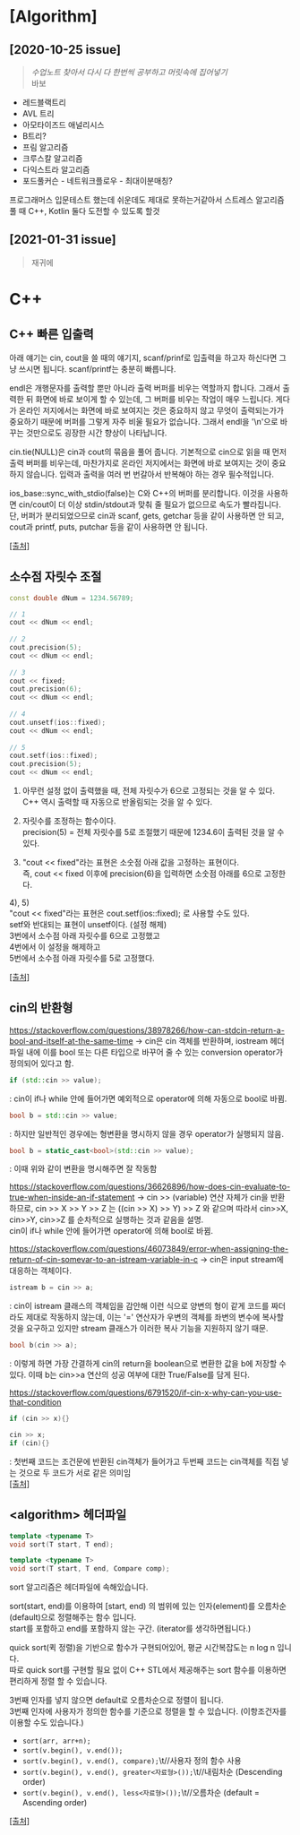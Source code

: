 # [Algorithm]

## [2020-10-25 issue]
  > _수업노트 찾아서 다시 다 한번씩 공부하고 머릿속에 집어넣기_   
  > 바보

* 레드블랙트리
* AVL 트리
* 아모타이즈드 애널리시스
* B트리?
* 프림 알고리즘
* 크루스칼 알고리즘
* 다익스트라 알고리즘
* 포드풀커슨 - 네트워크플로우 - 최대이분매칭?

프로그래머스 입문테스트 했는데 쉬운데도 제대로 못하는거같아서 스트레스
알고리즘 풀 때 C++, Kotlin 둘다 도전할 수 있도록 할것

## [2021-01-31 issue]
  > 재귀에 
# C++
## C++ 빠른 입출력
아래 얘기는 cin, cout을 쓸 때의 얘기지, scanf/prinf로 입출력을 하고자 하신다면 그냥 쓰시면 됩니다. scanf/printf는 충분히 빠릅니다.   

endl은 개행문자를 출력할 뿐만 아니라 출력 버퍼를 비우는 역할까지 합니다. 그래서 출력한 뒤 화면에 바로 보이게 할 수 있는데, 그 버퍼를 비우는 작업이 매우 느립니다. 게다가 온라인 저지에서는 화면에 바로 보여지는 것은 중요하지 않고 무엇이 출력되는가가 중요하기 때문에 버퍼를 그렇게 자주 비울 필요가 없습니다. 그래서 endl을 '\n'으로 바꾸는 것만으로도 굉장한 시간 향상이 나타납니다.   

cin.tie(NULL)은 cin과 cout의 묶음을 풀어 줍니다. 기본적으로 cin으로 읽을 때 먼저 출력 버퍼를 비우는데, 마찬가지로 온라인 저지에서는 화면에 바로 보여지는 것이 중요하지 않습니다. 입력과 출력을 여러 번 번갈아서 반복해야 하는 경우 필수적입니다.   

ios_base::sync_with_stdio(false)는 C와 C++의 버퍼를 분리합니다. 이것을 사용하면 cin/cout이 더 이상 stdin/stdout과 맞춰 줄 필요가 없으므로 속도가 빨라집니다. 단, 버퍼가 분리되었으므로 cin과 scanf, gets, getchar 등을 같이 사용하면 안 되고, cout과 printf, puts, putchar 등을 같이 사용하면 안 됩니다.   

[[출처]](https://www.acmicpc.net/board/view/22716)

## 소수점 자릿수 조절
```cpp
const double dNum = 1234.56789;

// 1
cout << dNum << endl;
 
// 2
cout.precision(5);
cout << dNum << endl;
 
// 3
cout << fixed;
cout.precision(6);
cout << dNum << endl;
 
// 4
cout.unsetf(ios::fixed);
cout << dNum << endl;
 
// 5
cout.setf(ios::fixed);
cout.precision(5);
cout << dNum << endl;
```
1) 아무런 설정 없이 출력했을 때, 전체 자릿수가 6으로 고정되는 것을 알 수 있다.   
C++ 역시 출력할 때 자동으로 반올림되는 것을 알 수 있다.   

2) 자릿수를 조정하는 함수이다.   
precision(5) = 전체 자릿수를 5로 조절했기 때문에 1234.6이 출력된 것을 알 수 있다.   

3) "cout << fixed"라는 표현은 소숫점 아래 값을 고정하는 표현이다.   
즉, cout << fixed 이후에 precision(6)을 입력하면 소숫점 아래를 6으로 고정한다.   

4), 5)   
"cout << fixed"라는 표현은 cout.setf(ios::fixed); 로 사용할 수도 있다.   
setf와 반대되는 표현이 unsetf이다. (설정 해제)   
3번에서 소수점 아래 자릿수를 6으로 고정했고   
4번에서 이 설정을 해제하고   
5번에서 소수점 아래 자릿수를 5로 고정했다.   

[[출처]](https://semaph.tistory.com/7)

## cin의 반환형
https://stackoverflow.com/questions/38978266/how-can-stdcin-return-a-bool-and-itself-at-the-same-time -> cin은 cin 객체를 반환하며, iostream 헤더파일 내에 이를 bool 또는 다른 타입으로 바꾸어 줄 수 있는 conversion operator가 정의되어 있다고 함.

```cpp
if (std::cin >> value);
```
: cin이 if나 while 안에 들어가면 예외적으로 operator에 의해 자동으로 bool로 바뀜.

```cpp
bool b = std::cin >> value;
```
: 하지만 일반적인 경우에는 형변환을 명시하지 않을 경우 operator가 실행되지 않음.

```cpp
bool b = static_cast<bool>(std::cin >> value);
```
: 이때 위와 같이 변환을 명시해주면 잘 작동함

https://stackoverflow.com/questions/36626896/how-does-cin-evaluate-to-true-when-inside-an-if-statement -> cin >> (variable) 연산 자체가 cin을 반환하므로, cin >> X >> Y >> Z 는 ((cin >> X) >> Y) >> Z 와 같으며 따라서 cin>>X, cin>>Y, cin>>Z 를 순차적으로 실행하는 것과 같음을 설명.   
cin이 if나 while 안에 들어가면 operator에 의해 bool로 바뀜.

https://stackoverflow.com/questions/46073849/error-when-assigning-the-return-of-cin-somevar-to-an-istream-variable-in-c -> cin은 input stream에 대응하는 객체이다.

```cpp
istream b = cin >> a;
```
: cin이 istream 클래스의 객체임을 감안해 이런 식으로 양변의 형이 같게 코드를 짜더라도 제대로 작동하지 않는데, 이는 '=' 연산자가 우변의 객체를 좌변의 변수에 복사할 것을 요구하고 있지만 stream 클래스가 이러한 복사 기능을 지원하지 않기 때문.

```cpp
bool b(cin >> a);
```
: 이렇게 하면 가장 간결하게 cin의 return을 boolean으로 변환한 값을 b에 저장할 수 있다. 이때 b는 cin>>a 연산의 성공 여부에 대한 True/False를 담게 된다.


https://stackoverflow.com/questions/6791520/if-cin-x-why-can-you-use-that-condition
```cpp
if (cin >> x){}
```
```cpp
cin >> x;   
if (cin){}
```
: 첫번째 코드는 조건문에 반환된 cin객체가 들어가고 두번째 코드는 cin객체를 직접 넣는 것으로 두 코드가 서로 같은 의미임   
[[출처]](https://skku.goorm.io/qna/4241)


## \<algorithm\> 헤더파일
```cpp
template <typename T>
void sort(T start, T end);
```
```cpp
template <typename T>
void sort(T start, T end, Compare comp);
```
sort 알고리즘은 <algorithm> 헤더파일에 속해있습니다.   

sort(start, end)를 이용하여 [start, end) 의 범위에 있는 인자(element)를 오름차순(default)으로 정렬해주는 함수 입니다.   
start를 포함하고 end를 포함하지 않는 구간. (iterator를 생각하면됩니다.)   

quick sort(퀵 정렬)을 기반으로 함수가 구현되어있어, 평균 시간복잡도는 n log n 입니다.   
따로 quick sort를 구현할 필요 없이 C++ STL에서 제공해주는 sort 함수를 이용하면 편리하게 정렬 할 수 있습니다.   
  
3번째 인자를 넣지 않으면 default로 오름차순으로 정렬이 됩니다.   
3번째 인자에 사용자가 정의한 함수를 기준으로 정렬을 할 수 있습니다. (이항조건자를 이용할 수도 있습니다.)   
  
* `sort(arr, arr+n);`
* `sort(v.begin(), v.end());`
* `sort(v.begin(), v.end(), compare);`\t//사용자 정의 함수 사용
* `sort(v.begin(), v.end(), greater<자료형>());`\t//내림차순 (Descending order)
* `sort(v.begin(), v.end(), less<자료형>());`\t//오름차순 (default = Ascending order)

[[출처]](https://blockdmask.tistory.com/178)
